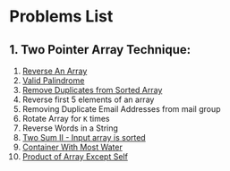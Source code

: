# Problems List

## 1. Two Pointer Array Technique:
1. [Reverse An Array]()
2. [Valid Palindrome]()
3. [Remove Duplicates from Sorted Array]()
4. Reverse first 5 elements of an array
5. Removing Duplicate Email Addresses from mail group
6. Rotate Array for `K` times
7. Reverse Words in a String
8. [Two Sum II - Input array is sorted](https://leetcode.com/problems/two-sum-ii-input-array-is-sorted/)
9. [Container With Most Water](https://leetcode.com/problems/container-with-most-water/)
10. [Product of Array Except Self](https://leetcode.com/problems/product-of-array-except-self/)

